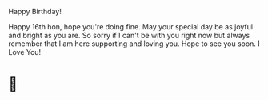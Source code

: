 <html lang="en">
  <head>
    <meta name="viewport" content="width=device-width, initial-scale=1.0" />
    <title>Birthday Card</title>
    <!-- Google Font-->
    <link
      href="https://fonts.googleapis.com/css2?family=Poppins&display=swap"
      rel="stylesheet"
    />
    <!-- Stylesheet -->
    <link rel="stylesheet" href="index.css" />
  </head>
  <body>
    <div class="card">
      <div class="outside">
        <div class="front">
          <p>Happy Birthday!</p>
          <div class="cake">
            <div class="top-layer"></div>
            <div class="middle-layer"></div>
            <div class="bottom-layer"></div>
            <div class="candle"></div>
          </div>
        </div>
        <div class="back"></div>
      </div>
      <div class="inside">
        <p>Happy 16th hon, hope you're doing fine. May your special day be as joyful and bright as you are. So sorry if I can't be with you right now but always remember that I am here supporting and loving you. Hope to see you soon. I Love You!</p>
        <h1>&#127873;</h1>
